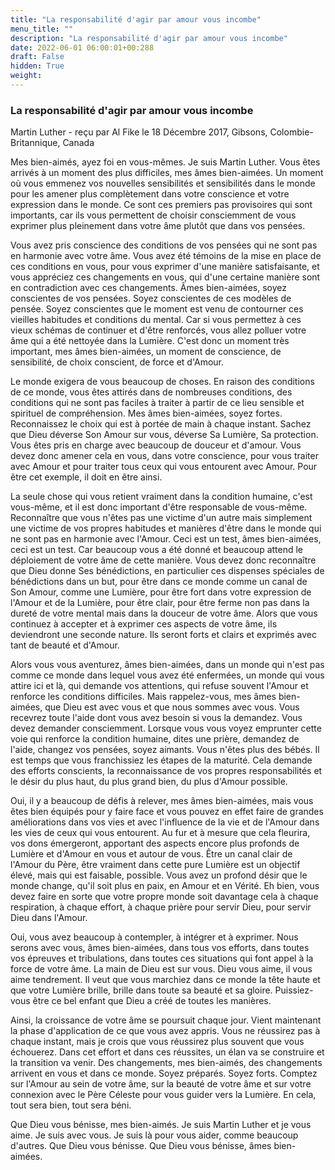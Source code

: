 ```yaml
---
title: "La responsabilité d'agir par amour vous incombe"
menu_title: ""
description: "La responsabilité d'agir par amour vous incombe"
date: 2022-06-01 06:00:01+00:288
draft: False
hidden: True
weight:
---
```

### La responsabilité d'agir par amour vous incombe

Martin Luther - reçu par Al Fike le 18 Décembre 2017, Gibsons, Colombie-Britannique, Canada

Mes bien-aimés, ayez foi en vous-mêmes. Je suis Martin Luther. Vous êtes arrivés à un moment des plus difficiles, mes âmes bien-aimées. Un moment où vous emmenez vos nouvelles sensibilités et sensibilités dans le monde pour les amener plus complètement dans votre conscience et votre expression dans le monde. Ce sont ces premiers pas provisoires qui sont importants, car ils vous permettent de choisir consciemment de vous exprimer plus pleinement dans votre âme plutôt que dans vos pensées.

Vous avez pris conscience des conditions de vos pensées qui ne sont pas en harmonie avec votre âme. Vous avez été témoins de la mise en place de ces conditions en vous, pour vous exprimer d'une manière satisfaisante, et vous appréciez ces changements en vous, qui d'une certaine manière sont en contradiction avec ces changements. Âmes bien-aimées, soyez conscientes de vos pensées. Soyez conscientes de ces modèles de pensée. Soyez conscientes que le moment est venu de contourner ces vieilles habitudes et conditions du mental. Car si vous permettez à ces vieux schémas de continuer et d'être renforcés, vous allez polluer votre âme qui a été nettoyée dans la Lumière. C'est donc un moment très important, mes âmes bien-aimées, un moment de conscience, de sensibilité, de choix conscient, de force et d'Amour.

Le monde exigera de vous beaucoup de choses. En raison des conditions de ce monde, vous êtes attirés dans de nombreuses conditions, des conditions qui ne sont pas faciles à traiter à partir de ce lieu sensible et spirituel de compréhension. Mes âmes bien-aimées, soyez fortes. Reconnaissez le choix qui est à portée de main à chaque instant. Sachez que Dieu déverse Son Amour sur vous, déverse Sa Lumière, Sa protection. Vous êtes pris en charge avec beaucoup de douceur et d'amour. Vous devez donc amener cela en vous, dans votre conscience, pour vous traiter avec Amour et pour traiter tous ceux qui vous entourent avec Amour. Pour être cet exemple, il doit en être ainsi.

La seule chose qui vous retient vraiment dans la condition humaine, c'est vous-même, et il est donc important d'être responsable de vous-même. Reconnaître que vous n'êtes pas une victime d'un autre mais simplement une victime de vos propres habitudes et manières d'être dans le monde qui ne sont pas en harmonie avec l'Amour. Ceci est un test, âmes bien-aimées, ceci est un test. Car beaucoup vous a été donné et beaucoup attend le déploiement de votre âme de cette manière. Vous devez donc reconnaître que Dieu donne Ses bénédictions, en particulier ces dispenses spéciales de bénédictions dans un but, pour être dans ce monde comme un canal de Son Amour, comme une Lumière, pour être fort dans votre expression de l'Amour et de la Lumière, pour être clair, pour être ferme non pas dans la dureté de votre mental mais dans la douceur de votre âme. Alors que vous continuez à accepter et à exprimer ces aspects de votre âme, ils deviendront une seconde nature. Ils seront forts et clairs et exprimés avec tant de beauté et d'Amour.

Alors vous vous aventurez, âmes bien-aimées, dans un monde qui n'est pas comme ce monde dans lequel vous avez été enfermées, un monde qui vous attire ici et là, qui demande vos attentions, qui refuse souvent l'Amour et renforce les conditions difficiles. Mais rappelez-vous, mes âmes bien-aimées, que Dieu est avec vous et que nous sommes avec vous. Vous recevrez toute l'aide dont vous avez besoin si vous la demandez. Vous devez demander consciemment. Lorsque vous vous voyez emprunter cette voie qui renforce la condition humaine, dites une prière, demandez de l'aide, changez vos pensées, soyez aimants. Vous n'êtes plus des bébés. Il est temps que vous franchissiez les étapes de la maturité. Cela demande des efforts conscients, la reconnaissance de vos propres responsabilités et le désir du plus haut, du plus grand bien, du plus d'Amour possible.

Oui, il y a beaucoup de défis à relever, mes âmes bien-aimées, mais vous êtes bien équipés pour y faire face et vous pouvez en effet faire de grandes améliorations dans vos vies et avec l'influence de la vie et de l'Amour dans les vies de ceux qui vous entourent. Au fur et à mesure que cela fleurira, vos dons émergeront, apportant des aspects encore plus profonds de Lumière et d'Amour en vous et autour de vous. Être un canal clair de l'Amour du Père, être vraiment dans cette pure Lumière est un objectif élevé, mais qui est faisable, possible. Vous avez un profond désir que le monde change, qu'il soit plus en paix, en Amour et en Vérité. Eh bien, vous devez faire en sorte que votre propre monde soit davantage cela à chaque respiration, à chaque effort, à chaque prière pour servir Dieu, pour servir Dieu dans l'Amour.

Oui, vous avez beaucoup à contempler, à intégrer et à exprimer. Nous serons avec vous, âmes bien-aimées, dans tous vos efforts, dans toutes vos épreuves et tribulations, dans toutes ces situations qui font appel à la force de votre âme. La main de Dieu est sur vous. Dieu vous aime, il vous aime tendrement. Il veut que vous marchiez dans ce monde la tête haute et que votre Lumière brille, brille dans toute sa beauté et sa gloire. Puissiez-vous être ce bel enfant que Dieu a créé de toutes les manières.

Ainsi, la croissance de votre âme se poursuit chaque jour. Vient maintenant la phase d'application de ce que vous avez appris. Vous ne réussirez pas à chaque instant, mais je crois que vous réussirez plus souvent que vous échouerez. Dans cet effort et dans ces réussites, un élan va se construire et la transition va venir. Des changements, mes bien-aimés, des changements arrivent en vous et dans ce monde. Soyez préparés. Soyez forts. Comptez sur l'Amour au sein de votre âme, sur la beauté de votre âme et sur votre connexion avec le Père Céleste pour vous guider vers la Lumière. En cela, tout sera bien, tout sera béni.

Que Dieu vous bénisse, mes bien-aimés. Je suis Martin Luther et je vous aime. Je suis avec vous. Je suis là pour vous aider, comme beaucoup d'autres. Que Dieu vous bénisse. Que Dieu vous bénisse, âmes bien-aimées.
